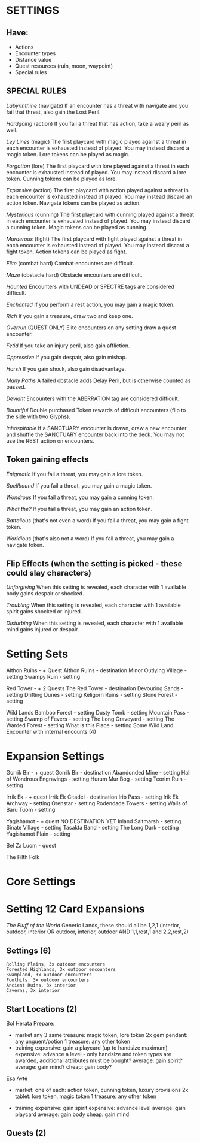 # SETTINGS

## Have:
* Actions
* Encounter types
* Distance value
* Quest resources (ruin, moon, waypoint)
* Special rules


## SPECIAL RULES
_Labyrinthine_ (navigate)
If an encounter has a threat with navigate and you fail that threat, also gain the Lost Peril.

_Hardgoing_ (action)
If you fail a threat that has action, take a weary peril as well.

_Ley Lines_ (magic)
The first playcard with magic played against a threat in each encounter is exhausted instead of played. You may instead discard a magic token. Lore tokens can be played as magic.

_Forgotton_ (lore)
The first playcard with lore played against a threat in each encounter is exhausted instead of played. You may instead discard a lore token. Cunning tokens can be played as lore.

_Expansive_ (action)
The first playcard with action played against a threat in each encounter is exhausted instead of played. You may instead discard an action token. Navigate tokens can be played as action.

_Mysterious_ (cunning)
The first playcard with cunning played against a threat in each encounter is exhausted instead of played. You may instead discard a cunning token. Magic tokens can be played as cunning.

_Murderous_ (fight)
The first playcard with fight played against a threat in each encounter is exhausted instead of played. You may instead discard a fight token. Action tokens can be played as fight.

_Elite_ (combat hard)
Combat encounters are difficult.

_Maze_ (obstacle hard)
Obstacle encounters are difficult.

_Haunted_
Encounters with UNDEAD or SPECTRE tags are considered difficult.

_Enchanted_
If you perform a rest action, you may gain a magic token.

_Rich_
If you gain a treasure, draw two and keep one.

_Overrun_ (QUEST ONLY)
Elite encounters on any setting draw a quest encounter.

_Fetid_
If you take an injury peril, also gain affliction.

_Oppressive_
If you gain despair, also gain mishap.

_Harsh_
If you gain shock, also gain disadvantage.

_Many Paths_
A failed obstacle adds Delay Peril, but is otherwise counted as passed.

_Deviant_
Encounters with the ABERRATION tag are considered difficult.

_Bountiful_ 
Double purchased Token rewards of difficult encounters (flip to the side with two Glyphs).

_Inhospitable_
If a SANCTUARY encounter is drawn, draw a new encounter and shuffle the SANCTUARY encounter back into the deck. You may not use the REST action on encounters.

## Token gaining effects
_Enigmatic_
If you fail a threat, you may gain a lore token.

_Spellbound_
If you fail a threat, you may gain a magic token.

_Wondrous_
If you fail a threat, you may gain a cunning token.

_What the?_
If you fail a threat, you may gain an action token.

_Battalious_ (that's not even a word)
If you fail a threat, you may gain a fight token.

_Worldious_ (that's also not a word)
If you fail a threat, you may gain a navigate token.


## Flip Effects (when the setting is picked - these could slay characters)
_Unforgiving_
When this setting is revealed, each character with 1 available body gains despair or shocked.

_Troubling_
When this setting is revealed, each character with 1 available spirit gains shocked or injured.

_Disturbing_
When this setting is revealed, each character with 1 available mind gains injured or despair.




# Setting Sets
Althon Ruins - + Quest
	Althon Ruins - destination
	Minor Outlying Village - setting
	Swampy Ruin - setting

Red Tower - + 2 Quests
	The Red Tower - destination
	Devouring Sands - setting
	Drifting Dunes - setting
	Keligorn Ruins - setting
	Stone Forest - setting

Wild Lands
	Bamboo Forest - setting
	Dusty Tomb - setting
	Mountain Pass - setting
	Swamp of Fevers - setting
	The Long Graveyard - setting
	The Warded Forest - setting
	What is this Place - setting
	Some Wild Land Encounter with internal encounts (4)


# Expansion Settings
Gorrik Bir 	- + quest
	Gorrik Bir - destination
	Abandonded Mine - setting
	Hall of Wondrous Engravings - setting
	Hurum Mur Bog - setting
	Teorim Ruin - setting

Irrik Ek 	- + quest
	Irrik Ek Citadel - destination
	Irib Pass - setting
	Irik Ek Archway - setting
	Orenstar - setting
	Rodendade Towers - setting
	Walls of Baru Tuom - setting

Yagishamot - + quest
	NO DESTINATION YET
	Inland Saltmarsh - setting
	Sinate Village - setting
	Tasakta Band - setting
	The Long Dark - setting
	Yagishamot Plain - setting

Bel Za Luom	- quest

The Filth Folk



# Core Settings


# Setting 12 Card Expansions
_The Fluff of the World_
Generic Lands, these should all be 1,2,1 (interior, outdoor, interior OR outdoor, interior, outdoor AND 1,1,rest,1 and 2,2,rest,2)
## Settings (6)
	Rolling Plains, 3x outdoor encounters
	Forested Highlands, 3x outdoor encounters
	Swampland, 3x outdoor encounters
	Foothils, 3x outdoor encounters
	Ancient Ruins, 3x interior
	Caverns, 3x interior
	
## Start Locations (2)
Bol Herata
Prepare:
- market
	any 3 same treasure: magic token, lore token
	2x gem pendant: any unguent/potion
	1 treasure: any other token
- training
	expensive: gain a playcard (up to handsize maximum)
	expensive: advance a level - only handsize and token types are awarded, additional attributes must be bought?
	average: gain spirit?
	average: gain mind?
	cheap: gain body?



Esa Avte
- market:
	one of each: action token, cunning token, luxury provisions
	2x tablet: lore token, magic token
	1 treasure: any other token

- training
	expensive: gain spirit
	expensive: advance level
	average: gain playcard
	average: gain body
	cheap:	gain mind


## Quests (2)
